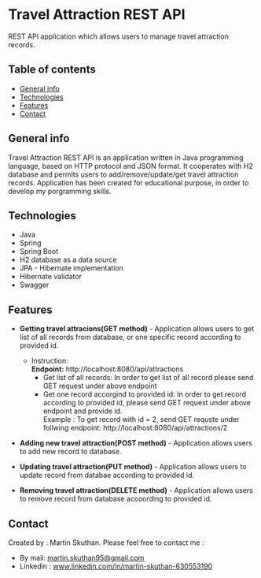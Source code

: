 # Travel Attraction REST API
REST API application which allows users to manage travel attraction records.

## Table of contents
* [General info](#general-info)
* [Technologies](#technologies)
* [Features](#features)
* [Contact](#contact)

## General info
Travel Attraction REST API is an application written in Java programming language, based on HTTP protocol and JSON format. It cooperates with H2 database and permits users to add/remove/update/get travel attraction records.
Application has been created for educational purpose, in order to develop my porgramming skills.


## Technologies
* Java
* Spring
* Spring Boot
* H2 database as a data source
* JPA - Hibernate implementation
* Hibernate validator
* Swagger

## Features
* **Getting travel attracions(GET method)** - Application allows users to get list of all records from database, or one specific record according to provided id.

  * Instruction:<br>
  **Endpoint:** http://localhost:8080/api/attractions <br>
    *   Get list of all records: In order to get list of all record please send GET request under above endpoint<br>
    *   Get one record accorgind to provided id: In order to get record according to provided id, please send GET request under above endpoint and provide id.<br>
    Example : To get record with id = 2, send GET requste under follwing endpoint: http://localhost:8080/api/attractions/2
    
* **Adding new travel attraction(POST method)** - Application allows users to add new record to database.


                                                            
* **Updating travel attraction(PUT method)** - Application allows users to update record from databae according to provided id.



* **Removing travel attraction(DELETE method)** - Application allows users to remove record from database accoording to provided id.





## Contact
Created by : Martin Skuthan. Please feel free to contact me :
* By mail: martin.skuthan95@gmail.com
* Linkedin : www.linkedin.com/in/martin-skuthan-630553190
